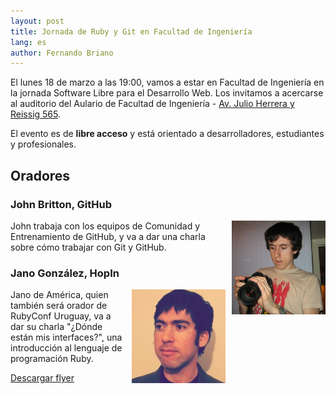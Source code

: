 ```yaml
---
layout: post
title: Jornada de Ruby y Git en Facultad de Ingeniería
lang: es
author: Fernando Briano
---
```

El lunes 18 de marzo a las 19:00, vamos a estar en Facultad de Ingeniería en la jornada Software Libre para el Desarrollo Web. Los invitamos a acercarse al auditorio del Aulario de Facultad de Ingeniería - [Av. Julio Herrera y Reissig 565](http://maps.google.com/?q=-34.918075,-56.166041&ll=-34.918075,-56.166041&z=30).

El evento es de **libre acceso** y está orientado a desarrolladores, estudiantes y profesionales.

## Oradores

### John Britton, GitHub
<img src="/media/img/speakers/john-britton.jpg" style="float:right; margin-left: 10px;" alt="John Britton"/>John trabaja con los equipos de Comunidad y Entrenamiento de GitHub, y va a dar una charla sobre cómo trabajar con Git y GitHub.

### Jano González, HopIn
<img src="/media/img/speakers/jano-gonzalez.jpg" style="float:right; margin-left: 10px;" alt="Jano González"/>Jano de América, quien también será orador de RubyConf Uruguay, va a dar su charla "¿Dónde están mis interfaces?", una introducción al lenguaje de programación Ruby.

[Descargar flyer](/media/img/fing-20130318.jpg)
